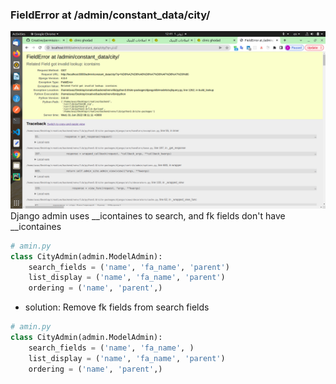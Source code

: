 ### FieldError at /admin/constant_data/city/

![General tab](./screenshots/fk_search_error_admin.png)
Django admin uses __icontaines to search, and fk fields don't have __icontaines
```python
# amin.py
class CityAdmin(admin.ModelAdmin):
    search_fields = ('name', 'fa_name', 'parent')
    list_display = ('name', 'fa_name', 'parent')
    ordering = ('name', 'parent',)

```

* solution: Remove fk fields from search fields
```python
# amin.py
class CityAdmin(admin.ModelAdmin):
    search_fields = ('name', 'fa_name', )
    list_display = ('name', 'fa_name', 'parent')
    ordering = ('name', 'parent',)

```
